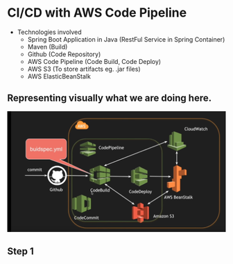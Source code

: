 # CI/CD with AWS Code Pipeline 

- Technologies involved
  - Spring Boot Application in Java (RestFul Service in Spring Container)
  - Maven (Build)
  - Github (Code Repository)
  - AWS Code Pipeline (Code Build, Code Deploy)
  - AWS S3 (To store artifacts eg. .jar files)
  - AWS ElasticBeanStalk

## Representing visually what we are doing here.
![GitHub Logo](/images/arch.png)

## Step 1
